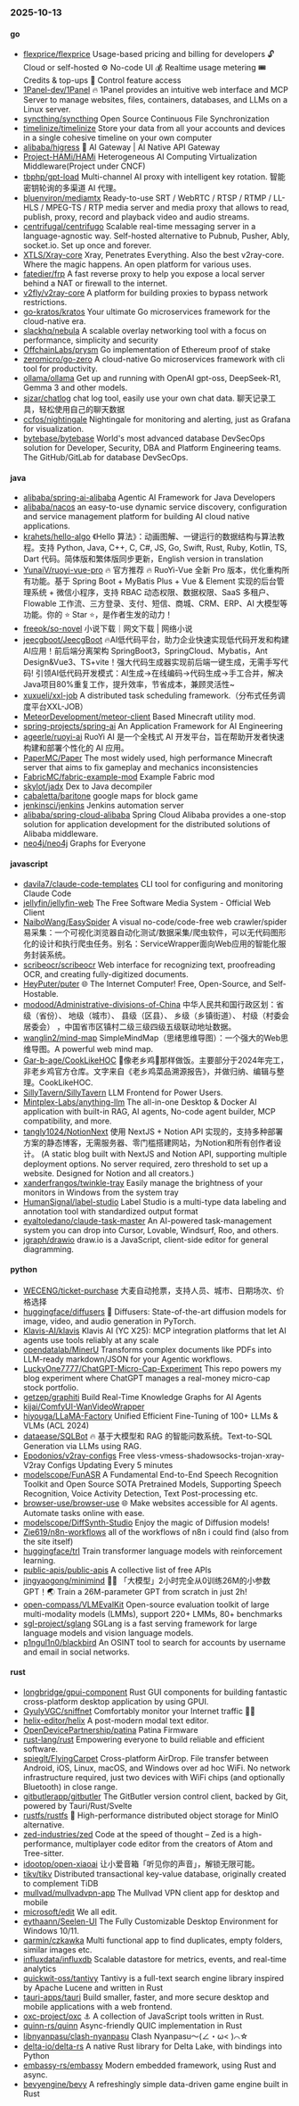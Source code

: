 ### 2025-10-13

#### go
* [flexprice/flexprice](https://github.com/flexprice/flexprice) Usage-based pricing and billing for developers 🔓 Cloud or self-hosted ⚙️ No-code UI 💰 Realtime usage metering 🎟 Credits & top-ups 🔑 Control feature access
* [1Panel-dev/1Panel](https://github.com/1Panel-dev/1Panel) 🔥 1Panel provides an intuitive web interface and MCP Server to manage websites, files, containers, databases, and LLMs on a Linux server.
* [syncthing/syncthing](https://github.com/syncthing/syncthing) Open Source Continuous File Synchronization
* [timelinize/timelinize](https://github.com/timelinize/timelinize) Store your data from all your accounts and devices in a single cohesive timeline on your own computer
* [alibaba/higress](https://github.com/alibaba/higress) 🤖 AI Gateway | AI Native API Gateway
* [Project-HAMi/HAMi](https://github.com/Project-HAMi/HAMi) Heterogeneous AI Computing Virtualization Middleware(Project under CNCF)
* [tbphp/gpt-load](https://github.com/tbphp/gpt-load) Multi-channel AI proxy with intelligent key rotation. 智能密钥轮询的多渠道 AI 代理。
* [bluenviron/mediamtx](https://github.com/bluenviron/mediamtx) Ready-to-use SRT / WebRTC / RTSP / RTMP / LL-HLS / MPEG-TS / RTP media server and media proxy that allows to read, publish, proxy, record and playback video and audio streams.
* [centrifugal/centrifugo](https://github.com/centrifugal/centrifugo) Scalable real-time messaging server in a language-agnostic way. Self-hosted alternative to Pubnub, Pusher, Ably, socket.io. Set up once and forever.
* [XTLS/Xray-core](https://github.com/XTLS/Xray-core) Xray, Penetrates Everything. Also the best v2ray-core. Where the magic happens. An open platform for various uses.
* [fatedier/frp](https://github.com/fatedier/frp) A fast reverse proxy to help you expose a local server behind a NAT or firewall to the internet.
* [v2fly/v2ray-core](https://github.com/v2fly/v2ray-core) A platform for building proxies to bypass network restrictions.
* [go-kratos/kratos](https://github.com/go-kratos/kratos) Your ultimate Go microservices framework for the cloud-native era.
* [slackhq/nebula](https://github.com/slackhq/nebula) A scalable overlay networking tool with a focus on performance, simplicity and security
* [OffchainLabs/prysm](https://github.com/OffchainLabs/prysm) Go implementation of Ethereum proof of stake
* [zeromicro/go-zero](https://github.com/zeromicro/go-zero) A cloud-native Go microservices framework with cli tool for productivity.
* [ollama/ollama](https://github.com/ollama/ollama) Get up and running with OpenAI gpt-oss, DeepSeek-R1, Gemma 3 and other models.
* [sjzar/chatlog](https://github.com/sjzar/chatlog) chat log tool, easily use your own chat data. 聊天记录工具，轻松使用自己的聊天数据
* [ccfos/nightingale](https://github.com/ccfos/nightingale) Nightingale for monitoring and alerting, just as Grafana for visualization.
* [bytebase/bytebase](https://github.com/bytebase/bytebase) World's most advanced database DevSecOps solution for Developer, Security, DBA and Platform Engineering teams. The GitHub/GitLab for database DevSecOps.

#### java
* [alibaba/spring-ai-alibaba](https://github.com/alibaba/spring-ai-alibaba) Agentic AI Framework for Java Developers
* [alibaba/nacos](https://github.com/alibaba/nacos) an easy-to-use dynamic service discovery, configuration and service management platform for building AI cloud native applications.
* [krahets/hello-algo](https://github.com/krahets/hello-algo) 《Hello 算法》：动画图解、一键运行的数据结构与算法教程。支持 Python, Java, C++, C, C#, JS, Go, Swift, Rust, Ruby, Kotlin, TS, Dart 代码。简体版和繁体版同步更新，English version in translation
* [YunaiV/ruoyi-vue-pro](https://github.com/YunaiV/ruoyi-vue-pro) 🔥 官方推荐 🔥 RuoYi-Vue 全新 Pro 版本，优化重构所有功能。基于 Spring Boot + MyBatis Plus + Vue & Element 实现的后台管理系统 + 微信小程序，支持 RBAC 动态权限、数据权限、SaaS 多租户、Flowable 工作流、三方登录、支付、短信、商城、CRM、ERP、AI 大模型等功能。你的 ⭐️ Star ⭐️，是作者生发的动力！
* [freeok/so-novel](https://github.com/freeok/so-novel) 小说下载｜网文下载 | 网络小说
* [jeecgboot/JeecgBoot](https://github.com/jeecgboot/JeecgBoot) 🔥AI低代码平台，助力企业快速实现低代码开发和构建AI应用！前后端分离架构 SpringBoot3，SpringCloud、Mybatis，Ant Design&Vue3、TS+vite！强大代码生成器实现前后端一键生成，无需手写代码! 引领AI低代码开发模式：AI生成→在线编码→代码生成→手工合并，解决Java项目80%重复工作，提升效率，节省成本，兼顾灵活性~
* [xuxueli/xxl-job](https://github.com/xuxueli/xxl-job) A distributed task scheduling framework.（分布式任务调度平台XXL-JOB）
* [MeteorDevelopment/meteor-client](https://github.com/MeteorDevelopment/meteor-client) Based Minecraft utility mod.
* [spring-projects/spring-ai](https://github.com/spring-projects/spring-ai) An Application Framework for AI Engineering
* [ageerle/ruoyi-ai](https://github.com/ageerle/ruoyi-ai) RuoYi AI 是一个全栈式 AI 开发平台，旨在帮助开发者快速构建和部署个性化的 AI 应用。
* [PaperMC/Paper](https://github.com/PaperMC/Paper) The most widely used, high performance Minecraft server that aims to fix gameplay and mechanics inconsistencies
* [FabricMC/fabric-example-mod](https://github.com/FabricMC/fabric-example-mod) Example Fabric mod
* [skylot/jadx](https://github.com/skylot/jadx) Dex to Java decompiler
* [cabaletta/baritone](https://github.com/cabaletta/baritone) google maps for block game
* [jenkinsci/jenkins](https://github.com/jenkinsci/jenkins) Jenkins automation server
* [alibaba/spring-cloud-alibaba](https://github.com/alibaba/spring-cloud-alibaba) Spring Cloud Alibaba provides a one-stop solution for application development for the distributed solutions of Alibaba middleware.
* [neo4j/neo4j](https://github.com/neo4j/neo4j) Graphs for Everyone

#### javascript
* [davila7/claude-code-templates](https://github.com/davila7/claude-code-templates) CLI tool for configuring and monitoring Claude Code
* [jellyfin/jellyfin-web](https://github.com/jellyfin/jellyfin-web) The Free Software Media System - Official Web Client
* [NaiboWang/EasySpider](https://github.com/NaiboWang/EasySpider) A visual no-code/code-free web crawler/spider易采集：一个可视化浏览器自动化测试/数据采集/爬虫软件，可以无代码图形化的设计和执行爬虫任务。别名：ServiceWrapper面向Web应用的智能化服务封装系统。
* [scribeocr/scribeocr](https://github.com/scribeocr/scribeocr) Web interface for recognizing text, proofreading OCR, and creating fully-digitized documents.
* [HeyPuter/puter](https://github.com/HeyPuter/puter) 🌐 The Internet Computer! Free, Open-Source, and Self-Hostable.
* [modood/Administrative-divisions-of-China](https://github.com/modood/Administrative-divisions-of-China) 中华人民共和国行政区划：省级（省份）、 地级（城市）、 县级（区县）、 乡级（乡镇街道）、 村级（村委会居委会） ，中国省市区镇村二级三级四级五级联动地址数据。
* [wanglin2/mind-map](https://github.com/wanglin2/mind-map) SimpleMindMap（思绪思维导图）：一个强大的Web思维导图。A powerful web mind map.
* [Gar-b-age/CookLikeHOC](https://github.com/Gar-b-age/CookLikeHOC) 🥢像老乡鸡🐔那样做饭。主要部分于2024年完工，非老乡鸡官方仓库。文字来自《老乡鸡菜品溯源报告》，并做归纳、编辑与整理。CookLikeHOC.
* [SillyTavern/SillyTavern](https://github.com/SillyTavern/SillyTavern) LLM Frontend for Power Users.
* [Mintplex-Labs/anything-llm](https://github.com/Mintplex-Labs/anything-llm) The all-in-one Desktop & Docker AI application with built-in RAG, AI agents, No-code agent builder, MCP compatibility, and more.
* [tangly1024/NotionNext](https://github.com/tangly1024/NotionNext) 使用 NextJS + Notion API 实现的，支持多种部署方案的静态博客，无需服务器、零门槛搭建网站，为Notion和所有创作者设计。 (A static blog built with NextJS and Notion API, supporting multiple deployment options. No server required, zero threshold to set up a website. Designed for Notion and all creators.)
* [xanderfrangos/twinkle-tray](https://github.com/xanderfrangos/twinkle-tray) Easily manage the brightness of your monitors in Windows from the system tray
* [HumanSignal/label-studio](https://github.com/HumanSignal/label-studio) Label Studio is a multi-type data labeling and annotation tool with standardized output format
* [eyaltoledano/claude-task-master](https://github.com/eyaltoledano/claude-task-master) An AI-powered task-management system you can drop into Cursor, Lovable, Windsurf, Roo, and others.
* [jgraph/drawio](https://github.com/jgraph/drawio) draw.io is a JavaScript, client-side editor for general diagramming.

#### python
* [WECENG/ticket-purchase](https://github.com/WECENG/ticket-purchase) 大麦自动抢票，支持人员、城市、日期场次、价格选择
* [huggingface/diffusers](https://github.com/huggingface/diffusers) 🤗 Diffusers: State-of-the-art diffusion models for image, video, and audio generation in PyTorch.
* [Klavis-AI/klavis](https://github.com/Klavis-AI/klavis) Klavis AI (YC X25): MCP integration platforms that let AI agents use tools reliably at any scale
* [opendatalab/MinerU](https://github.com/opendatalab/MinerU) Transforms complex documents like PDFs into LLM-ready markdown/JSON for your Agentic workflows.
* [LuckyOne7777/ChatGPT-Micro-Cap-Experiment](https://github.com/LuckyOne7777/ChatGPT-Micro-Cap-Experiment) This repo powers my blog experiment where ChatGPT manages a real-money micro-cap stock portfolio.
* [getzep/graphiti](https://github.com/getzep/graphiti) Build Real-Time Knowledge Graphs for AI Agents
* [kijai/ComfyUI-WanVideoWrapper](https://github.com/kijai/ComfyUI-WanVideoWrapper)
* [hiyouga/LLaMA-Factory](https://github.com/hiyouga/LLaMA-Factory) Unified Efficient Fine-Tuning of 100+ LLMs & VLMs (ACL 2024)
* [dataease/SQLBot](https://github.com/dataease/SQLBot) 🔥 基于大模型和 RAG 的智能问数系统。Text-to-SQL Generation via LLMs using RAG.
* [Epodonios/v2ray-configs](https://github.com/Epodonios/v2ray-configs) Free vless-vmess-shadowsocks-trojan-xray-V2ray Configs Updating Every 5 minutes
* [modelscope/FunASR](https://github.com/modelscope/FunASR) A Fundamental End-to-End Speech Recognition Toolkit and Open Source SOTA Pretrained Models, Supporting Speech Recognition, Voice Activity Detection, Text Post-processing etc.
* [browser-use/browser-use](https://github.com/browser-use/browser-use) 🌐 Make websites accessible for AI agents. Automate tasks online with ease.
* [modelscope/DiffSynth-Studio](https://github.com/modelscope/DiffSynth-Studio) Enjoy the magic of Diffusion models!
* [Zie619/n8n-workflows](https://github.com/Zie619/n8n-workflows) all of the workflows of n8n i could find (also from the site itself)
* [huggingface/trl](https://github.com/huggingface/trl) Train transformer language models with reinforcement learning.
* [public-apis/public-apis](https://github.com/public-apis/public-apis) A collective list of free APIs
* [jingyaogong/minimind](https://github.com/jingyaogong/minimind) 🚀🚀 「大模型」2小时完全从0训练26M的小参数GPT！🌏 Train a 26M-parameter GPT from scratch in just 2h!
* [open-compass/VLMEvalKit](https://github.com/open-compass/VLMEvalKit) Open-source evaluation toolkit of large multi-modality models (LMMs), support 220+ LMMs, 80+ benchmarks
* [sgl-project/sglang](https://github.com/sgl-project/sglang) SGLang is a fast serving framework for large language models and vision language models.
* [p1ngul1n0/blackbird](https://github.com/p1ngul1n0/blackbird) An OSINT tool to search for accounts by username and email in social networks.

#### rust
* [longbridge/gpui-component](https://github.com/longbridge/gpui-component) Rust GUI components for building fantastic cross-platform desktop application by using GPUI.
* [GyulyVGC/sniffnet](https://github.com/GyulyVGC/sniffnet) Comfortably monitor your Internet traffic 🕵️‍♂️
* [helix-editor/helix](https://github.com/helix-editor/helix) A post-modern modal text editor.
* [OpenDevicePartnership/patina](https://github.com/OpenDevicePartnership/patina) Patina Firmware
* [rust-lang/rust](https://github.com/rust-lang/rust) Empowering everyone to build reliable and efficient software.
* [spieglt/FlyingCarpet](https://github.com/spieglt/FlyingCarpet) Cross-platform AirDrop. File transfer between Android, iOS, Linux, macOS, and Windows over ad hoc WiFi. No network infrastructure required, just two devices with WiFi chips (and optionally Bluetooth) in close range.
* [gitbutlerapp/gitbutler](https://github.com/gitbutlerapp/gitbutler) The GitButler version control client, backed by Git, powered by Tauri/Rust/Svelte
* [rustfs/rustfs](https://github.com/rustfs/rustfs) 🚀 High-performance distributed object storage for MinIO alternative.
* [zed-industries/zed](https://github.com/zed-industries/zed) Code at the speed of thought – Zed is a high-performance, multiplayer code editor from the creators of Atom and Tree-sitter.
* [idootop/open-xiaoai](https://github.com/idootop/open-xiaoai) 让小爱音箱「听见你的声音」，解锁无限可能。
* [tikv/tikv](https://github.com/tikv/tikv) Distributed transactional key-value database, originally created to complement TiDB
* [mullvad/mullvadvpn-app](https://github.com/mullvad/mullvadvpn-app) The Mullvad VPN client app for desktop and mobile
* [microsoft/edit](https://github.com/microsoft/edit) We all edit.
* [eythaann/Seelen-UI](https://github.com/eythaann/Seelen-UI) The Fully Customizable Desktop Environment for Windows 10/11.
* [qarmin/czkawka](https://github.com/qarmin/czkawka) Multi functional app to find duplicates, empty folders, similar images etc.
* [influxdata/influxdb](https://github.com/influxdata/influxdb) Scalable datastore for metrics, events, and real-time analytics
* [quickwit-oss/tantivy](https://github.com/quickwit-oss/tantivy) Tantivy is a full-text search engine library inspired by Apache Lucene and written in Rust
* [tauri-apps/tauri](https://github.com/tauri-apps/tauri) Build smaller, faster, and more secure desktop and mobile applications with a web frontend.
* [oxc-project/oxc](https://github.com/oxc-project/oxc) ⚓ A collection of JavaScript tools written in Rust.
* [quinn-rs/quinn](https://github.com/quinn-rs/quinn) Async-friendly QUIC implementation in Rust
* [libnyanpasu/clash-nyanpasu](https://github.com/libnyanpasu/clash-nyanpasu) Clash Nyanpasu～(∠・ω< )⌒☆​
* [delta-io/delta-rs](https://github.com/delta-io/delta-rs) A native Rust library for Delta Lake, with bindings into Python
* [embassy-rs/embassy](https://github.com/embassy-rs/embassy) Modern embedded framework, using Rust and async.
* [bevyengine/bevy](https://github.com/bevyengine/bevy) A refreshingly simple data-driven game engine built in Rust
